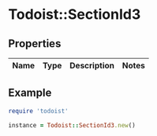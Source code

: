 # Todoist::SectionId3

## Properties

| Name | Type | Description | Notes |
| ---- | ---- | ----------- | ----- |

## Example

```ruby
require 'todoist'

instance = Todoist::SectionId3.new()
```

